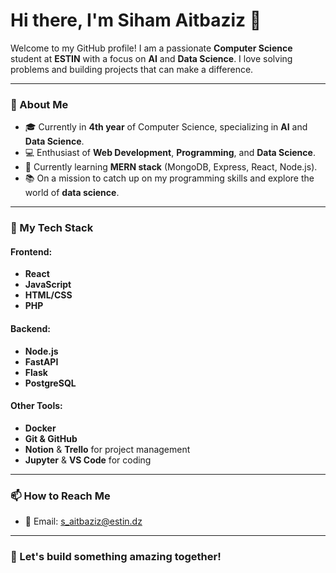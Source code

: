 # Hi there, I'm Siham Aitbaziz 👋

Welcome to my GitHub profile! I am a passionate **Computer Science** student at **ESTIN** with a focus on **AI** and **Data Science**. I love solving problems and building projects that can make a difference.

---

### 🚀 About Me
- 🎓 Currently in **4th year** of Computer Science, specializing in **AI** and **Data Science**.
- 💻 Enthusiast of **Web Development**, **Programming**, and **Data Science**.
- 🌱 Currently learning **MERN stack** (MongoDB, Express, React, Node.js).
- 📚 On a mission to catch up on my programming skills and explore the world of **data science**.

---

### 🌟 My Tech Stack

#### **Frontend:**
- **React**
- **JavaScript**
- **HTML/CSS**
- **PHP**

#### **Backend:**
- **Node.js**
- **FastAPI**
- **Flask**
- **PostgreSQL**

#### **Other Tools:**
- **Docker**
- **Git & GitHub**
- **Notion** & **Trello** for project management
- **Jupyter** & **VS Code** for coding


---

### 📫 How to Reach Me

- 📧 Email: [s_aitbaziz@estin.dz](mailto:s_aitbaziz@estin.dz)

---

### 🎯 Let's build something amazing together!

